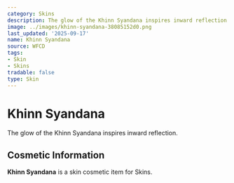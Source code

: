 ```yaml
---
category: Skins
description: The glow of the Khinn Syandana inspires inward reflection.
image: ../images/khinn-syandana-38085152d0.png
last_updated: '2025-09-17'
name: Khinn Syandana
source: WFCD
tags:
- Skin
- Skins
tradable: false
type: Skin
---
```


# Khinn Syandana

The glow of the Khinn Syandana inspires inward reflection.

## Cosmetic Information

**Khinn Syandana** is a skin cosmetic item for Skins.

